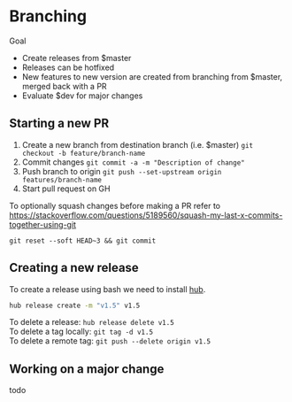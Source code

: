 # Branching

Goal

- Create releases from $master
- Releases can be hotfixed
- New features to new version are created from branching from $master, merged back with a PR
- Evaluate $dev for major changes

## Starting a new PR

1. Create a new branch from destination branch (i.e. $master)
`git checkout -b feature/branch-name`
1. Commit changes
`git commit -a -m "Description of change"`
1. Push branch to origin `git push --set-upstream origin features/branch-name`
1. Start pull request on GH

To optionally squash changes before making a PR refer to https://stackoverflow.com/questions/5189560/squash-my-last-x-commits-together-using-git

`git reset --soft HEAD~3 && git commit`

## Creating a new release

To create a release using bash we need to install [hub](https://github.com/github/hub#installation).

```bash
hub release create -m "v1.5" v1.5
```

To delete a release: `hub release delete v1.5`\
To delete a tag locally: `git tag -d v1.5`\
To delete a remote tag: `git push --delete origin v1.5`

## Working on a major change

todo